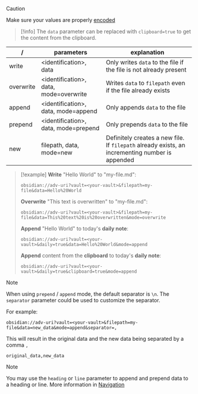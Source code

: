 > [!caution]
> Make sure your values are properly [encoded](Concepts/Encoding.md)
> 

> [!info]
> The `data` parameter can be replaced with `clipboard=true` to get the content from the clipboard.
> 

| /         | parameters                              | explanation                                                                                     |
| --------- | --------------------------------------- | ----------------------------------------------------------------------------------------------- |
| write     | <identification\>, data                 | Only writes `data` to the file if the file is not already present                               |
| overwrite | <identification\>, data, mode=overwrite | Writes `data` to `filepath` even if the file already exists                                     |
| append    | <identification\>, data, mode=append    | Only appends `data` to the file                                                                 |
| prepend   | <identification\>, data, mode=prepend   | Only prepends `data` to the file                                                                |
| new       | filepath, data, mode=new                | Definitely creates a new file. If `filepath` already exists, an incrementing number is appended |

> [!example]
> **Write** "Hello World" to "my-file.md":
> ```uri
> obsidian://adv-uri?vault=<your-vault>&filepath=my-file&data=Hello%20World
> ```
> 
> **Overwrite** "This text is overwritten" to "my-file.md":
> ```uri
> obsidian://adv-uri?vault=<your-vault>&filepath=my-file&data=This%20text%20is%20overwritten&mode=overwrite
> ```
> 
> **Append** "Hello World" to today's **daily note**:
> ```uri
> obsidian://adv-uri?vault=<your-vault>&daily=true&data=Hello%20World&mode=append
> ```
> 
> **Append** content from the **clipboard** to today's **daily note**:
> ```uri
> obsidian://adv-uri?vault=<your-vault>&daily=true&clipboard=true&mode=append
> ```

> [!note]
> When using `prepend` / `append` mode, the default separator is `\n`. The `separator` parameter 
> could be used to customize the separator.
> 
> For example:
> 
> ```
> obsidian://adv-uri?vault=<your-vault>&filepath=my-file&data=new_data&mode=append&separator=,
> ```
> 
> This will result in the original data and the new data being separated by a comma `,`
> 
> ```
> original_data,new_data
> ```

> [!note]
You may use the `heading` or `line` parameter to append and prepend data to a heading or line. More information in [Navigation](Actions/Navigation)
